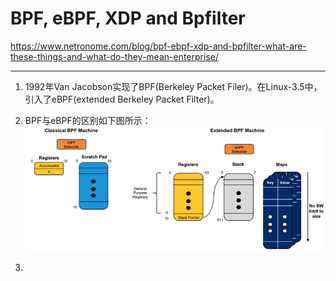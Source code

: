 # BPF, eBPF, XDP and Bpfilter

https://www.netronome.com/blog/bpf-ebpf-xdp-and-bpfilter-what-are-these-things-and-what-do-they-mean-enterprise/

----

1. 1992年Van Jacobson实现了BPF(Berkeley Packet Filer)。在Linux-3.5中，引入了eBPF(extended Berkeley Packet Filter)。

2. BPF与eBPF的区别如下图所示：
  ![bpf_and_ebpf](../imgs/bpf_and_ebpf.png)

3.
